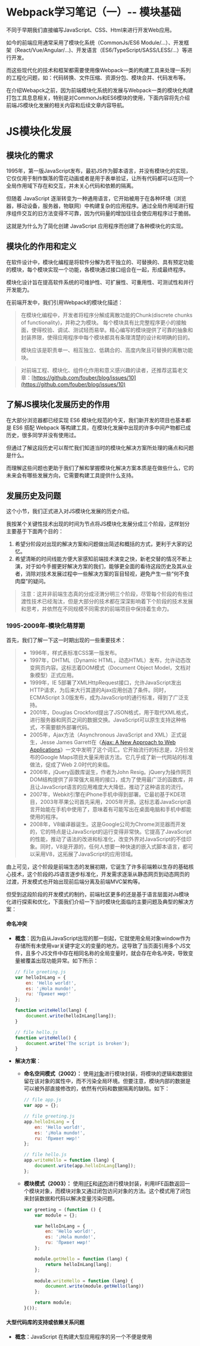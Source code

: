 # Webpack学习笔记（一）-- 模块基础

不同于早期我们直接编写JavaScript、CSS、Html来进行开发Web应用。

如今的前端应用通常采用了模块化系统（CommonJs/ES6 Module/...）、开发框架（React/Vue/Angular/...)、开发语言（ES6/TypeScript/SASS/LESS/...）等进行开发。

而这些现代化的技术和框架都需要使用像Webpack一类的构建工具来处理一系列的工程化问题，如：代码转换、文件压缩、资源分包、模块合并、代码发布等。

在介绍Webapck之前，因为前端模块化系统的发展与Webpack一类的模块化构建打包工具息息相关，特别是对CommonJs和ES6模块的使用，下面内容将先介绍前端JS模块化发展的相关内容和后续文章内容导航。

# JS模块化发展

## 模块化的需求

1995年，第一版JavaScript发布，最初JS作为脚本语言，并没有模块化的实现，它仅仅用于制作飘落的雪花动画或者是用于表单验证，让所有代码都可以在同一个全局作用域下存在和交互，并未关心代码和依赖的隔离。

但随着 JavaScript 逐渐转变为一种通用语言，它开始被用于在各种环境（浏览器，移动设备，服务器，物联网）中构建复杂的应用程序。通过全局作用域进行程序组件交互的旧方法变得不可靠，因为代码量的增加往往会使应用程序过于脆弱。

这就是为什么为了简化创建 JavaScript 应用程序而创建了各种模块化的实现。

## 模块化的作用和定义

在软件设计中，模块化编程是将软件分解为若干独立的、可替换的、具有预定功能的模块，每个模块实现一个功能，各模块通过接口组合在一起，形成最终程序。

模块化设计旨在提高软件系统的可维护性、可扩展性、可重用性、可测试性和并行开发能力。

在前端开发中，我们引用Webpack的模块化描述：

> 在模块化编程中，开发者将程序分解成离散功能的Chunk(discrete chunks of functionality)，并称之为模块。 每个模块具有比完整程序更小的接触面，使得校验、调试、测试轻而易举。精心编写的模块提供了可靠的抽象和封装界限，使得应用程序中每个模块都具有条理清楚的设计和明确的目的。
>
> 模块应该是职责单一、相互独立、低耦合的、高度内聚且可替换的离散功能块。

> 对前端工程、模块化、组件化作用和意义感兴趣的读者，还推荐这篇老文章：[https://github.com/fouber/blog/issues/10](https://github.com/fouber/blog/issues/10)

## 了解JS模块化发展历史的作用

在大部分浏览器都已经实现 ES6 模块化规范的今天，我们新开发的项目也基本都是 ES6 搭配 Webpack 等构建工具，在模块化发展中出现的许多中间产物都已成历史，很多同学并没有使用过。

但通过了解这段历史可以帮忙我们知道当时的模块化解决方案所处理的痛点和问题是什么。

而理解这些问题也更助于我们了解和掌握模块化解决方案本质是在做些什么，它的未来会有哪些发展方向，它需要构建工具提供什么支持。

## 发展历史及问题

这个小节，我们正式进入对JS模块化发展的历史介绍。

我按某个关键性技术出现的时间为节点将JS模块化发展分成三个阶段，这样划分主要基于下面两个目的：

1. 希望分阶段对出现的解决方案和问题做出简述和概括的方式，更利于大家的记忆。
2. 希望清晰的时间线能方便大家感知前端技术演变之快，新老交替的情况不断上演，对于如今手握更好解决方案的我们，能够更全面的看待这段历史及其从业者，消除对技术发展过程中一些解决方案的盲目轻视，避免产生一些“何不食肉糜”的疑问。

> 注意：这并非前端生态真的分成泾渭分明三个阶段，尽管每个阶段的有些过渡性技术已经淘汰，但是大部分的技术都在深深影响着下个阶段的技术发展和思考，并依然在不同规模不同需求的前端项目中保持着生命力。

### 1995-2009年-模块化萌芽期

首先，我们了解一下这一时期出现的一些重要技术：

> * 1996年，样式表标准CSS第一版发布。
> * 1997年，DHTML（Dynamic HTML，动态HTML）发布，允许动态改变网页内容。这标志着DOM模式（Document Object Model，文档对象模型）正式应用。
> * 1999年，IE 5部署了XMLHttpRequest接口，允许JavaScript发出HTTP请求，为后来大行其道的Ajax应用创造了条件。同时，ECMAScript 3.0版发布，成为JavaScript的通行标准，得到了广泛支持。
> * 2001年，Douglas Crockford提出了JSON格式，用于取代XML格式，进行服务器和网页之间的数据交换。JavaScript可以原生支持这种格式，不需要额外部署代码。
> * 2005年，Ajax方法（Asynchronous JavaScript and XML）正式诞生，Jesse James Garrett在《[Ajax: A New Approach to Web Applications](https://web.archive.org/web/20061107032631/http://www.adaptivepath.com/publications/essays/archives/000385.php)》一文中发明了这个词汇。它开始流行的标志是，2月份发布的Google Maps项目大量采用该方法。它几乎成了新一代网站的标准做法，促成了Web 2.0时代的来临。
> * 2006年，jQuery函数库诞生，作者为John Resig。jQuery为操作网页DOM结构提供了非常强大易用的接口，成为了使用最广泛的函数库，并且让JavaScript语言的应用难度大大降低，推动了这种语言的流行。
> * 2007年，Webkit引擎在iPhone手机中得到部署。它最初基于KDE项目，2003年苹果公司首先采用，2005年开源。这标志着JavaScript语言开始能在手机中使用了，意味着有可能写出在桌面电脑和手机中都能使用的程序。
> * 2008年，V8编译器诞生。这是Google公司为Chrome浏览器而开发的，它的特点是让JavaScript的运行变得非常快。它提高了JavaScript的性能，推动了语法的改进和标准化，改变外界对JavaScript的不佳印象。同时，V8是开源的，任何人想要一种快速的嵌入式脚本语言，都可以采用V8，这拓展了JavaScript的应用领域。

由上可见，这个阶段是前端生态的发展初期，它诞生了许多前端赖以生存的基础核心技术，这个阶段的JS语言逐步标准化，开发需求逐渐从静态网页到动态网页的过渡，开发模式也开始出现前后端分离及前端MVC架构等。

但受到这段阶段的开发模式的制约，前端社区更多的还是基于语言层面对Js模块化进行探索和优化，下面我们介绍一下当时模块化面临的主要问题及典型的解决方案：

#### **命名冲突**

* **概念**：因为自从JavaScript出现的那一刻起，它就使用全局对象window作为存储所有未使用var关键字定义的变量的地方。这导致了当页面引用多个JS文件，且多个JS文件中存在相同名称的全局变量时，就会存在命名冲突，导致变量被覆盖出现功能异常。如下所示：

  ```javascript
  // file greeting.js
  var helloInLang = {
      en: 'Hello world!',
      es: '¡Hola mundo!',
      ru: 'Привет мир!'
  };

  function writeHello(lang) {
      document.write(helloInLang[lang]);
  }

  // file hello.js
  function writeHello() {
      document.write('The script is broken');
  }
  ```
* **解决方案**：

  * **命名空间模式（2002）：** 使用[对象](https://developer.mozilla.org/zh-CN/docs/Web/JavaScript/Reference/Operators/Object_initializer)进行模块封装，将模块的逻辑和数据驻留在该对象的属性中，而不污染全局环境。但要注意，模块内部的数据是可以被外部直接修改的，依然有代码和数据隔离的缺陷。如下：

    ```javascript
    // file app.js
    var app = {};

    // file greeting.js
    app.helloInLang = {
        en: 'Hello world!',
        es: '¡Hola mundo!',
        ru: 'Привет мир!'
    };

    // file hello.js
    app.writeHello = function (lang) {
        document.write(app.helloInLang[lang]);
    };
    ```
  * **模块模式（2003）：** 使用[IIFE](https://developer.mozilla.org/zh-CN/docs/Glossary/IIFE)和[闭包](https://developer.mozilla.org/zh-CN/docs/Web/JavaScript/Closures)进行模块封装，利用IIFE函数返回一个模块对象，而模块对象又通过闭包访问对象的方法。这个模式用了闭包来封装数据和代码以解决变量污染问题。

    ```javascript
    var greeting = (function () {
        var module = {};

        var helloInLang = {
            en: 'Hello world!',
            es: '¡Hola mundo!',
            ru: 'Привет мир!'
        };

        module.getHello = function (lang) {
            return helloInLang[lang];
        };

        module.writeHello = function (lang) {
            document.write(module.getHello(lang))
        };

        return module;
    }());
    ```

#### **大型代码库的支持或依赖关系问题**

* **概念**：JavaScript 在构建大型应用程序的另一个不便是使用<script>标签在最常见的 ES5 浏览器环境中显式指定插件脚本。但为了应用程序的源代码的可维护性，我们往往会把它拆分成独立的部分，因此，文件的数量可能非常大。对于大量文件，手动控制脚本（即通过脚本标签在页面上放置脚本）变得非常繁琐，因为首先您必须记住在页面中放置必要的脚本，其次要保留标签的正确顺序，以便解决文件之间的所有依赖关系。这就造成了JS文件请求过多，依赖模糊，难以维护的问题。
* **解决方案：**

  * **直接定义依赖关系（1999）：** 这个方案是通过显式调用函数（也用于初始化加载的模块）来获取模块的代码。也就是说，在这种方法中依赖项是直接在代码中定义的。以[Dojo](https://dojotoolkit.org/) 1.6版本为例，参考代码如下：

    ```javascript
    // file greeting.js
    dojo.provide("app.greeting");

    app.greeting.helloInLang = {
        en: 'Hello world!',
        es: '¡Hola mundo!',
        ru: 'Привет мир!'
    };

    app.greeting.sayHello = function (lang) {
        return app.greeting.helloInLang[lang];
    };

    // file hello.js
    dojo.provide("app.hello");

    dojo.require('app.greeting');

    app.hello = function(x) {
        document.write(app.greeting.sayHello('es'));
    };
    ```

    由于当时 JS文件非常简单，模块化方式非常简单粗暴 —— 通过全局方法定义、引用模块。这种定义方式与Commonjs 非常神似，区别是 Commonjs 以文件作为模块，而这种方法可以在任何文件中定义模块，模块不与文件关联。
  * **模板定义依赖关系（2006）：** 这种模式主要是通过将特殊标签包含在目标文件中来定义依赖关系。可以通过模板化（[erb](https://github.com/ruby/erb)、[jinja](https://github.com/pallets/jinja)、[smarty](https://github.com/smarty-php/smarty)）和特殊的构建工具（例如 [borshik](https://github.com/borschik/borschik)）将此标签解析为实际代码。下面以 [borshik](https://github.com/borschik/borschik)为例：

    ```
    // file app.tmp.js

    /*borschik:include:../lib/main.js*/

    /*borschik:include:../lib/helloInLang.js*/

    /*borschik:include:../lib/writeHello.js*/

    // file main.js
    var app = {};

    // file helloInLang.js
    app.helloInLang = {
        en: 'Hello world!',
        es: '¡Hola mundo!',
        ru: 'Привет мир!'
    };

    // file writeHello.js
    app.writeHello = function (lang) {
        document.write(app.helloInLang[lang]);
    };
    ```

    这个方案仅适用于预生成步骤，从上面的例子可以看出，其实这个方案并没有从根本上改变依赖关系的处理模式，尽管我们无需再Html上管理<script>标签了，但我们仍要处理在app.tmp.js文件上使用其他的标签定义插件脚本及顺序的管理问题。这个方案更大的作用是在于聚合了多个脚本文件，减少了JS文件请求。
  * **外部定义依赖关系（2007）：** 这个模式主要是通过在外部文件中定义依赖关系图，比如：我们创建一个Package文件，在Package文件中定义了所有JS文件的引用以及它们之间的关系，然后在运行应用程序时，通过自定义脚本加载程序接收Package文件，读取所有的依赖项列表，加载它们并按正确的顺序放入页面中。  
    这个方案可以追溯到 2007 年的 [MooTools 1.1](https://github.com/mootools/mootools-core/blob/d4b15bdd4061d7012748bc2c9da7e70864e12bbb/scripts.json#L14)。在简单情况下，可以参考这个[示例](https://github.com/myshov/eddloader)。

    ```javascript
    // file deps.json
    {
        "files": {
            "main.js": ["sayHello.js"],
            "sayHello.js": ["helloInLang.js"],
            "helloInLang.js": []
        }
    }

    // file helloInLang.js
    var helloInLang = {
        en: 'Hello world!',
        es: '¡Hola mundo!',
        ru: 'Привет мир!'
    };

    // file sayHello.js
    function sayHello(lang) {
        return helloInLang[lang];
    }

    // file main.js
    console.log(sayHello('en'));
    ```

    这个模式虽然解决了脚本的顺序加载问题，但在可维护性上依然存在缺陷，毕竟你的项目中将存在一个单独的文件，当依赖项发生变化时就需要去维护该文件。
  * **注释定义依赖关系（2006）：** 它与**直接定义依赖关系**非常相似，但这个模式中我们不使用某种函数，而是使用注释，其中包含有关特定模块的所有依赖项的信息。  
    跟**模板定义依赖关系**一样，使用此模式的应用程序必须是预先构建的（这种方法在 2006 年用于 [Valerio Proietti](https://github.com/kamicane) 创建的 [MooTools](https://github.com/mootools/mootools-core/blob/41b0bdedce3adeb921c181145d7c79a8ecbf4763/Plugins/Fxpack.js#L12)），或者动态解析下载的代码并在运行时解析依赖项（这种方法用于 [LazyJS](https://github.com/bevacqua/lazyjs)，由 [Nicolás Bevacqua](https://github.com/bevacqua) 创建）。  
    以LayzJs为例，如下所示：

    ```javascript
    // file helloInLang.js
    var helloInLang = {
        en: 'Hello world!',
        es: '¡Hola mundo!',
        ru: 'Привет мир!'
    };

    // file sayHello.js

    /*! lazy require scripts/app/helloInLang.js */

    function sayHello(lang) {
        return helloInLang[lang];
    }

    // file hello.js

    /*! lazy require scripts/app/sayHello.js */

    document.write(sayHello('en'));
    ```

    这个方式是在源文件的注释中直接定义依赖项，之后借助脚本加载器分析文件的注释以查看它具有哪些依赖项，然后脚本加载器使用 XHR 来加载这些脚本文件。以这种方式加载依赖关系图后，可以使用 <script> 标记按顺序执行它们。

### 2009-2015年-模块系统爆发期

首先，我们了解一下这一时期出现的一些重要技术：

> * 2009年，Node.js项目诞生，创始人为Ryan Dahl，它标志着JavaScript可以用于服务器端编程，从此网站的前端和后端可以使用同一种语言开发。并且，Node.js可以承受很大的并发流量，使得开发某些互联网大规模的实时应用变得容易。
> * 2010年，三个重要的项目诞生，分别是NPM、BackboneJS和RequireJS，标志着JavaScript进入模块化开发的时代。
> * 2012年，微软发布TypeScript语言。该语言被设计成JavaScript的超集，这意味着所有JavaScipt程序，都可以不经修改地在TypeScript中运行。同时，TypeScript添加了很多新的语法特性，主要目的是为了开发大型程序，然后还可以被编译成JavaScript运行。
> * 2012年，单页面应用程序框架（single-page app framework）开始崛起，AngularJS项目和Ember项目都发布了1.0版本。
> * 2013年，Facebook发布UI框架库React，引入了新的JSX语法，使得UI层可以用组件开发。

在Node.JS之前，就已经有了[以JavaScript为主要语言的服务器端开发平台](https://en.wikipedia.org/wiki/Comparison_of_server-side_JavaScript_solutions)。由于缺乏适当的规范，服务器解决方案没有提供统一的 API 来与操作系统及其环境（文件系统、网络、环境变量等）进行通信，从而在代码分发方面产生问题。

2009年，NodeJS项目诞生，它是服务器上的 JavaScript 运行环境，提供了操作系统API，以此为转折点，JavaScript 成为与 Python 和 Ruby 一样的服务器脚本语言，也成为唯一的浏览器和服务器都支持的语言，前端Web应用的开发模式迎来了巨大变化，同时Node使用[CommonJS](https://wiki.mozilla.org/ServerJS)规范实现[NodeJS的模块体系](https://nodejs.org/docs/latest/api/modules.html#modules-commonjs-modules)也让模块化探索开始进入新的阶段。

#### 新的开发模式

* Node 环境下开发
* 大量使用服务器端工具
* 引入持续集成等软件工程的标准流程
* 开发完成后，编译成浏览器可以运行的脚本，放上 CDN

基于Node环境进行的开发，前端工程化开始初具规模，一套标准化的模块机制、版本管理、对外发布、持续集成的标准开发流程逐渐被推广流行。

#### Node模块系统

CommonJs作为一个在Node.js项目使用并长期作为服务端JS标准规范，深深影响了许许多多项目与第三方库的开发和发布，尽管如今它正在缓慢的被ESM取代，但我们依然有必要深入了解一下它带来了哪些变化和实现：

> 此节内容全部选自《[CommonJS规范](https://javascript.ruanyifeng.com/nodejs/module.html)》部分章节的内容整理，熟悉CommonJs或看过原文的可直接跳过这一部分。

1. **命名冲突和依赖关系的处理：**

    1. 所有代码都运行在模块作用域，不会污染全局作用域。
    2. 模块可以多次加载，但是只会在第一次加载时运行一次，然后运行结果就被缓存了，以后再加载，就直接读取缓存结果。要想让模块再次运行，必须清除缓存。
    3. 模块加载的顺序，按照其在代码中出现的顺序。
2. **模块、导入、导出的实现：**

    1. **模块对象：** Node内部提供一个`Module`​构建函数。所有模块都是`Module`​的实例。

        ```javascript
        function Module(id, parent) {
          this.id = id;
          this.exports = {};
          this.parent = parent;
          // ...
        ```

        每个模块内部，都有一个`module`​对象，代表当前模块。它有以下属性。

        * ​`module.id`​ 模块的识别符，通常是带有绝对路径的模块文件名。
        * ​`module.filename`​ 模块的文件名，带有绝对路径。
        * ​`module.loaded`​ 返回一个布尔值，表示模块是否已经完成加载。
        * ​`module.parent`​ 返回一个对象，表示调用该模块的模块。
        * ​`module.children`​ 返回一个数组，表示该模块要用到的其他模块。
        * ​`module.exports`​ 表示模块对外输出的值。
    2. **模块导出：** Node提供`exports`​与`module.exports`​两种方式，详情如下（如果你觉得它们很难区分，可以放弃使用`exports`​，只使用`module.exports`​）：

        1. **module.exports：** 表示当前模块对外输出的接口，其他文件加载该模块，实际上就是读取`module.exports`​变量。

            ```
            var EventEmitter = require('events').EventEmitter;
            module.exports = new EventEmitter();

            setTimeout(function() {
              module.exports.emit('ready');
            }, 1000);
            ```

            上面模块会在加载后1秒后，发出ready事件。其他文件监听该事件，可以写成下面这样。

            ```
            var a = require('./a');
            a.on('ready', function() {
              console.log('module a is ready');
            });
            ```
        2. **exports：** 指向module.exports，这是Node为了方便，每个模块提供的，但这等同在每个模块头部，有一行这样的命令。

            ```
            var exports = module.exports;
            ```

            造成的结果是，在对外输出模块接口时，可以向exports对象添加方法。

            ```
            exports.area = function (r) {
              return Math.PI * r * r;
            };

            exports.circumference = function (r) {
              return 2 * Math.PI * r;
            };
            ```

            > 注意，使用exports变量时，要防止切断`exports`​与`module.exports`​的联系。
            >
            > 例如：
            >
            > 1. 如果一个模块的对外接口，就是一个单一的值，不能使用`exports`​输出，否则`exports`​不再指向`module.exports`​，如下
            >
            >     ```javascript
            >     exports = function(x) {console.log(x)};
            >     ```
            > 2. ​`hello`​函数是无法对外输出的，因为`module.exports`​被重新赋值
            >
            >     ```javascript
            >     exports.hello = function() {
            >       return 'hello';
            >     };
            >
            >     module.exports = 'Hello world';
            >     ```
            >
    3. **模块导入：** Node提供一个`require`​命令，接受一个参数字符串，并加载文件或目录，如果没有发现指定目录和文件，则会报错。

        1. **文件加载规则：**

            1. **文件执行：** 加载文件返回该模块的exports对象。当模块输出是对象时，require命令获得一个对象。当模块输出是一个函数时，require命令可以调用自身立即执行，如下：

                ```javascript
                // example1.js
                var invisible = function () {
                  console.log("invisible");
                }

                exports.message = "hi";

                exports.say = function () {
                  console.log(message);
                }
                // example2.js
                module.exports = function () {
                  console.log("hello world")
                }

                //require.js
                var example = require('./example.js');
                example
                // {
                //   message: "hi",
                //   say: [Function]
                // }

                require('./example2.js')()
                ```
            2. **文件名后缀：** 如果指定的模块文件没有发现，Node会尝试为文件名添加`.js`​、`.json`​、`.node`​后缀，再去搜索。`.js`​件会以文本格式的JavaScript脚本文件解析，`.json`​文件会以JSON格式的文本文件解析，`.node`​文件会以编译后的二进制文件解析

                ```
                var foo = require('foo');
                //  等同于
                var foo = require('foo.js');
                ```
            3. **路径寻址：**   
                （1）以“/”开头，则表示加载的是一个位于绝对路径的模块文件。  
                （2）以“./”开头，则表示加载的是一个位于相对路径（跟当前执行脚本的位置相比）的模块文件。  
                （3）不以“./“或”/“开头，则表示加载的是一个默认提供的核心模块（位于Node的系统安装目录中），或者一个位于各级node_modules目录的已安装模块（全局安装或局部安装）。

                > 举例来说，脚本`/home/user/projects/foo.js`​执行了`require('bar.js')`​命令，Node会依次搜索以下文件。
                >
                > * /usr/local/lib/node/bar.js
                > * /home/user/projects/node_modules/bar.js
                > * /home/user/node_modules/bar.js
                > * /home/node_modules/bar.js
                > * /node_modules/bar.js
                >
                > 这样设计的目的是，使得不同的模块可以将所依赖的模块本地化。
                >
        2. **目录加载规则：**

            `require`​发现参数字符串指向一个目录，便会查找该目录下的入口文件以加载整个目录。

            1. 查看该目录下的`package.json`​文件，然后加载`main`​字段指定的入口文件，如下：

                ```
                // package.json
                { "name" : "some-library",
                  "main" : "./lib/some-library.js" }
                ```
            2. 如果`package.json`​文件没有`main`​字段，或者没有`package.json`​文件，则会加载该目录下的`index.js`​文件或`index.node`​文件。
        3. **模块的缓存：**

            > 注意，缓存是根据绝对路径识别模块的，如果同样的模块名，但是保存在不同的路径，`require`​命令还是会重新加载该模块。
            >
            > 同时，因为缓存的key是基于模块的绝对路径，所以在读取缓存前它需要根据id解析出路径(Module._resolveFilename)，这个操作并不是特别消耗性能，但在一些业务频繁需要动态调用模块场景下，在性能压测等高并发压力时，可考虑优化掉这个解析操作，提升缓存性能。
            >

            1. **加载：** 第一次加载某个模块时，Node会缓存该模块。以后再加载该模块，就直接从缓存取出该模块的`module.exports`​属性。

                ```
                require('./example.js');
                require('./example.js').message = "hello";
                require('./example.js').message
                // "hello"
                ```

                上面代码中，连续三次使用`require`​命令，加载同一个模块。第二次加载的时候，为输出的对象添加了一个`message`​属性。但是第三次加载的时候，这个message属性依然存在，这就证明`require`​命令并没有重新加载模块文件，而是输出了缓存。
            2. **删除：** 所有缓存的模块保存在`require.cache`​之中，删除模块缓存的操作如下：

                ```
                // 删除指定模块的缓存
                delete require.cache[moduleName];

                // 删除所有模块的缓存
                Object.keys(require.cache).forEach(function(key) {
                  delete require.cache[key];
                })
                ```
        4. **加载机制：** CommonJS模块的加载机制是，输入的是被输出的值的拷贝。也就是说，一旦输出一个值，模块内部的变化就影响不到这个值。  
            下面是一个模块文件`lib.js`​。

            ```javascript
            // lib.js
            var counter = 3;
            function incCounter() {
              counter++;
            }
            module.exports = {
              counter: counter,
              incCounter: incCounter,
            };
            ```

            上面代码输出内部变量`counter`​和改写这个变量的内部方法`incCounter`​。

            然后，加载上面的模块。

            ```javascript
            // main.js
            var counter = require('./lib').counter;
            var incCounter = require('./lib').incCounter;

            console.log(counter);  // 3
            incCounter();
            console.log(counter); // 3
            ```

            上面代码说明，`counter`​输出以后，`lib.js`​模块内部的变化就影响不到`counter`​了。
        5. **内部处理流程：**

            ​`require`​命令是CommonJS规范之中，用来加载其他模块的命令。它其实不是一个全局命令，而是指向当前模块的`module.require`​命令，而后者又调用Node的内部命令`Module._load`​。

            ```
            Module._load = function(request, parent, isMain) {
              // 1. 检查 Module._cache，是否缓存之中有指定模块
              // 2. 如果缓存之中没有，就创建一个新的Module实例
              // 3. 将它保存到缓存
              // 4. 使用 module.load() 加载指定的模块文件，
              //    读取文件内容之后，使用 module.compile() 执行文件代码
              // 5. 如果加载/解析过程报错，就从缓存删除该模块
              // 6. 返回该模块的 module.exports
            };
            ```

            上面的第4步，采用`module.compile()`​执行指定模块的脚本，逻辑如下。

            ```
            Module.prototype._compile = function(content, filename) {
              // 1. 生成一个require函数，指向module.require
              // 2. 加载其他辅助方法到require
              // 3. 将文件内容放到一个函数之中，该函数可调用 require
              // 4. 执行该函数
            };
            ```

            上面的第1步和第2步，`require`​函数及其辅助方法主要如下。

            * ​`require()`​: 加载外部模块
            * ​`require.resolve()`​：将模块名解析到一个绝对路径
            * ​`require.main`​：指向主模块
            * ​`require.cache`​：指向所有缓存的模块
            * ​`require.extensions`​：根据文件的后缀名，调用不同的执行函数

            一旦`require`​函数准备完毕，整个所要加载的脚本内容，就被放到一个新的函数之中，这样可以避免污染全局环境。该函数的参数包括`require`​、`module`​、`exports`​，以及其他一些参数。

            ```
            (function (exports, require, module, __filename, __dirname) {
              // YOUR CODE INJECTED HERE!
            });
            ```

            ​`Module._compile`​方法是同步执行的，所以`Module._load`​要等它执行完成，才会向用户返回`module.exports`​的值。

#### 第三方模块系统

Node生态的繁荣发展诞生了大量的JS项目，这些项目都在Node环境中参照CommonJs规范实现的模块系统下开发，这也标志"Javascript模块化编程"正式诞生。

但参照[CommonJS](https://wiki.mozilla.org/ServerJS)规范实现的[模块体系](https://nodejs.org/docs/latest/api/modules.html#modules-commonjs-modules)依托于Node平台，而在这一时期的浏览器原生并不支持任何模块化系统。同时，因为Node的模块系统是服务端模块系统，可以直接使用require命令同步加载读取本机模块文件，而浏览器的模块文件需要依赖网络进行异步读取，当前的CommonJs规范并不适用于浏览器端的模块系统。

为了拥有客户端的模块系统，前端社区诞生了以AMD，CMD规范为基准的模块加载器（[RequireJS](https://github.com/requirejs/requirejs)、[SeaJs](https://github.com/seajs/seajs)）来辅助浏览器的模块系统实现。

为了使用一套模块规范就能兼容服务端和客户端的模块化开发，前端社区在后来还推出了融合CommonJs和AMD的跨平台方案UMD规范。

> 这段历史中出现的相关技术和规范在此处不详细展开了，感兴趣的同学自行查阅。

### 2015-至今，ES6 模块标准普及期

在上个时期，模块化编程已经开始在前端社区普及，但是多种多样的第三方模块化规范及其不同实现和应用，也造成了前端生态开始逐渐混乱的模块化开发模式，前端社区急需一个官方统一的模块化标准出现，下面我们看下这一时期的技术有了哪些变化：

> * 2015年3月，Facebook公司发布了React Native项目，将React框架移植到了手机端，可以用来开发手机App。它会将JavaScript代码转为iOS平台的Objective-C代码，或者Android平台的Java代码，从而为JavaScript语言开发高性能的原生App打开了一条道路。
> * 2015年6月，ECMA标准化组织正式批准了ECMAScript 6语言标准，定名为《ECMAScript 2015 标准》。JavaScript语言正式进入了下一个阶段，成为一种企业级的、开发大规模应用的语言。这个标准从提出到批准，历时10年，而JavaScript语言从诞生至今也已经20年了。
> * 2015年6月，Mozilla 在 asm.js 的基础上发布 WebAssembly 项目。这是一种JavaScript语言编译后的二进制格式，类似于Java的字节码，有利于移动设备加载JavaScript脚本，解析速度提高了20+倍。这意味着将来的软件，会发布JavaScript二进制包。
> * 2017年11月，所有主流浏览器全部支持 ES6。（参考：[ES6](https://caniuse.com/?search=es6)）
> * 2017年6月，《ECMAScript 2017 标准》发布，正式引入了 async 函数，使得异步操作的写法出现了根本的变化。
> * 2017年9月，Node.js 发布的 8.5.0 版本开始支持 ES6 Module。只不过是处于实验阶段。需要添加 `--experimental-modules`​ 参数。
> * 2017年11月，所有主流浏览器全部支持 WebAssembly，这意味着任何语言都可以编译成 JavaScript，在浏览器运行。
> * 2018年5月，所有主流浏览器全部支持以` <script type="module">`​方式引用 ES6 Module的代码，意味着浏览器开始原生支持模块系统。（参考：[ESM](https://caniuse.com/?search=esm)）
> * 2019年11月，Node.js 发布的 13.2.0 版本中取消了 `--experimental-modules`​ 参数 ，也就是说从 v13.2 版本开始，Node.js 已经默认打开了 ES6 Module 的支持。
> * 2020年6月，《ECMAScript 2020 标准》发布，正式发布将2016年TC39开始起草[Import()函数提案](https://github.com/tc39/proposal-dynamic-import)，为ES6 Module新增动态导入支持。同时，在2020年1月，所有主流浏览器已全部支持该特性。（参考：[Dynamic Import](https://caniuse.com/?search=dynamic%20import)）
> * 2023年5月，所有主流浏览器全部支持 2018年WICG开始起草的[模块标识符映射提案](https://github.com/WICG/import-maps)，进一步增加浏览器对ES6 Module 开发的支持。（参考：[Import-Maps](https://caniuse.com/?search=import-map)）

2015年TC39委员会随规范ES2015首次发布官方模块系统ES6 Module，简称ESM。这是ES6 在语言标准的层面上实现的模块功能，完全可以取代 CommonJS 和 AMD 规范，成为浏览器和服务器通用的模块解决方案。

下面让我们来深入了解一下ES6模块的设计和应用。

> 下面ESM的相关内容全部选自下面两篇文章中部分章节的内容整理，熟悉ESM或看过原文的可直接跳过这一部分。
>
> * [Module 的语法](https://es6.ruanyifeng.com/#docs/module)
> * [Module 的加载实现](https://es6.ruanyifeng.com/#docs/module-loader)

#### ESM设计思想

ES6 模块的设计思想是尽量的静态化，使得编译时就能确定模块的依赖关系，以及输入和输出的变量。

> CommonJS 和 AMD 模块，都只能在运行时确定这些东西。比如，CommonJS 模块就是对象，输入时必须查找对象属性。
>
> ```javascript
> // CommonJS模块
> let { stat, exists, readfile } = require('fs');
>
> // 等同于
> let _fs = require('fs');
> let stat = _fs.stat;
> let exists = _fs.exists;
> let readfile = _fs.readfile;
> ```
>
> 上面代码的实质是整体加载`fs`​模块（即加载`fs`​的所有方法），生成一个对象（`_fs`​），然后再从这个对象上面读取 3 个方法。这种加载称为“运行时加载”，因为只有运行时才能得到这个对象，导致完全没办法在编译时做“静态优化”。
>
> ES6 模块不是对象，而是通过`export`​命令显式指定输出的代码，再通过`import`​命令输入。
>
> ```javascript
> // ES6模块
> import { stat, exists, readFile } from 'fs';
> ```
>
> 上面代码的实质是从`fs`​模块加载 3 个方法，其他方法不加载。这种加载称为“编译时加载”或者静态加载，即 ES6 可以在编译时就完成模块加载，效率要比 CommonJS 模块的加载方式高。当然，这也导致了没法引用 ES6 模块本身，因为它不是对象。

由于 ES6 模块是编译时加载，使得静态分析成为可能。有了它，就能进一步拓宽 JavaScript 的语法，比如引入宏（macro）和类型检验（type system）这些只能靠静态分析实现的功能。

除了静态加载带来的各种好处，ES6 模块还有以下好处。

* 不再需要`UMD`​模块格式了，将来服务器和浏览器都会支持 ES6 模块格式。目前，通过各种工具库，其实已经做到了这一点。
* 将来浏览器的新 API 就能用模块格式提供，不再必须做成全局变量或者`navigator`​对象的属性。
* 不再需要对象作为命名空间（比如`Math`​对象），未来这些功能可以通过模块提供。

#### ESM的导出

在ESM中使用`export`​命令规定模块的对外接口。

一个模块就是一个独立的文件，该文件内部的所有变量，外部无法获取。如果你希望外部能够读取模块内部的某个变量，就必须使用`export`​关键字输出该变量。

* **导出方法：**

  1. ​`export`​命令直接输出变量定义表达式：

      ```javascript
      // profile.js
      export var firstName = 'Michael';
      export var lastName = 'Jackson';
      export var year = 1958;
      ```
  2. ​`export`​命令后面，使用大括号指定所要输出的一组变量：

      ```javascript
      // profile.js
      var firstName = 'Michael';
      var lastName = 'Jackson';
      var year = 1958;

      export { firstName, lastName, year };
      ```

      > 优先考虑使用这种写法。因为这样就可以在脚本尾部，一眼看清楚输出了哪些变量
      >
  3. 使用`export default`​命令，为模块指定默认输出。因为一个模块只能有一个默认输出，所以`export default`​命令只能使用一次。

      ```javascript
      // export-default.js
      export default function () {
        console.log('foo');
      }
      ```

      上面代码是一个模块文件`export-default.js`​，它的默认输出是一个函数。

      ​`export default`​命令用在非匿名函数前，也是可以的。

      ```javascript
      // export-default.js
      export default function foo() {
        console.log('foo');
      }

      // 或者写成

      function foo() {
        console.log('foo');
      }

      export default foo;
      ```

      上面代码中，`foo`​函数的函数名`foo`​，在模块外部是无效的。加载的时候，视同匿名函数加载。

      > 本质上，`export default`​就是输出一个叫做`default`​的变量或方法，然后系统允许你为它取任意名字。所以，下面的写法是有效的。
      >
      > ```javascript
      > // modules.js
      > function add(x, y) {
      >   return x * y;
      > }
      > export {add as default};
      > // 等同于
      > // export default add;
      >
      > // app.js
      > import { default as foo } from 'modules';
      > // 等同于
      > // import foo from 'modules';
      > ```
      >
      > 正是因为`export default`​命令其实只是输出一个叫做`default`​的变量，所以它后面不能跟变量声明语句。
      >
      > ```javascript
      > // 正确
      > export var a = 1;
      >
      > // 正确
      > var a = 1;
      > export default a;
      >
      > // 错误
      > export default var a = 1;
      > ```
      >
      > 上面代码中，`export default a`​的含义是将变量`a`​的值赋给变量`default`​。所以，最后一种写法会报错。
      >
      > 同样地，因为`export default`​命令的本质是将后面的值，赋给`default`​变量，所以可以直接将一个值写在`export default`​之后。
      >
      > ```javascript
      > // 正确
      > export default 42;
      >
      > // 报错
      > export 42;
      > ```
      >
      > 上面代码中，后一句报错是因为没有指定对外的接口，而前一句指定对外接口为`default`​。
      >
* **导出类型：** 目前，export 命令能够对外输出的就是三种接口：函数（Functions）， 类（Classes），var、let、const 声明的变量（Variables）。
* **导出重命名：**

  ​`export`​输出的变量就是本来的名字，但是可以使用`as`​关键字重命名。

  ```javascript
  function v1() { ... }
  function v2() { ... }

  export {
    v1 as streamV1,
    v2 as streamV2,
    v2 as streamLatestVersion
  };
  ```
* **导出特性：**

  1. 与CommonJs不同，ESM导出的是值的动态引用，而非值的拷贝，并且不会缓存值，模块里面的变量绑定其所在的模块。因此，我们是可以获取到ESM模块内部实时的变化。

      ```javascript
      //test.mjs
      export var foo = 'bar';
      setTimeout(() => foo = 'baz', 500);
      ```

      ```javascript
      import { foo } from './test.mjs'
      console.log(foo)
      setTimeout(() => console.log(foo) , 1000);
      ```
  2. ​`export`​通过接口，输出的是同一个值。不同的脚本加载这个接口，得到的都是同样的实例。

      ```javascript
      // mod.js
      function C() {
        this.sum = 0;
        this.add = function () {
          this.sum += 1;
        };
        this.show = function () {
          console.log(this.sum);
        };
      }

      export let c = new C();
      ```

      上面的脚本`mod.js`​，输出的是一个`C`​的实例。不同的脚本加载这个模块，得到的都是同一个实例。

      ```javascript
      // x.js
      import {c} from './mod';
      c.add();

      // y.js
      import {c} from './mod';
      c.show();

      // main.js
      import './x';
      import './y';
      ```

      现在执行`main.js`​，输出的是`1`​。

      ```bash
      $ babel-node main.js
      1
      ```

      这就证明了`x.js`​和`y.js`​加载的都是`C`​的同一个实例。
* **导出命令使用位置：**

  ​`export`​命令可以出现在模块的任何位置，只要处于模块顶层就可以。如果处于块级作用域内，就会报错。这是因为处于条件代码块之中，就没法做静态优化了，违背了 ES6 模块的设计初衷。

  ```javascript
  function foo() {
    export default 'bar' // SyntaxError
  }
  foo()
  ```

#### ESM的导入

1. **使用**​`import`​**命令静态导入其他模块提供的功能。（编译时加载）**

    * **导入方法：**

      1. ​`import`​命令接受一对大括号，里面指定要从其他模块导入的变量名。

          ```javascript
          // main.js
          import { firstName, lastName, year } from './profile.js';

          function setName(element) {
            element.textContent = firstName + ' ' + lastName;
          }
          ```

          > 大括号里面的变量名，必须与被导入模块（`profile.js`​）对外接口的名称相同。
          >
      2. 使用`import`​命令加载模块默认输出，并为模块的默认输出指定任意名字。此时，`import`​命令后面才不用加大括号，因为只可能唯一对应`export default`​命令。

          ```javascript
          // import-default.js
          import customName from './export-default';
          customName(); // 'foo'
          ```
      3. ​`import`​后面的`from`​指定模块文件的位置，可以是相对路径，也可以是绝对路径。如果不带有路径，只是一个模块名，那么必须有配置文件，告诉 JavaScript 引擎该模块的位置。

          ```javascript
          import { myMethod } from 'util';
          ```

          上面代码中，`util`​是模块文件名，由于不带有路径，必须通过配置，告诉引擎怎么取到这个模块。

          > 由于`import`​是静态执行，所以不能使用表达式和变量，这些只有在运行时才能得到结果的语法结构。
          >
          > ```javascript
          > // 报错
          > import { 'f' + 'oo' } from 'my_module';
          >
          > // 报错
          > let module = 'my_module';
          > import { foo } from module;
          > ```
          >
      4. ​`import`​语句执行所加载的模块：

          ```javascript
          import 'lodash';
          ```

          上面代码仅仅执行`lodash`​模块，但是不输入任何值。

          > 如果多次重复执行同一句`import`​语句，那么只会执行一次，而不会执行多次。
          >
          > ```javascript
          > import 'lodash';
          > import 'lodash';
          > ```
          >
          > 上面代码加载了两次`lodash`​，但是只会执行一次。
          >
          > ```javascript
          > import { foo } from 'my_module';
          > import { bar } from 'my_module';
          >
          > // 等同于
          > import { foo, bar } from 'my_module';
          > ```
          >
          > 上面代码中，虽然`foo`​和`bar`​在两个语句中加载，但是它们对应的是同一个`my_module`​模块。也就是说，`import`​语句是 Singleton 模式。
          >
          > 目前阶段，通过 Babel 转码，CommonJS 模块的`require`​命令和 ES6 模块的`import`​命令，可以写在同一个模块里面，但是最好不要这样做。因为`import`​在静态解析阶段执行，所以它是一个模块之中最早执行的。下面的代码可能不会得到预期结果。
          >
          > ```javascript
          > require('core-js/modules/es6.symbol');
          > require('core-js/modules/es6.promise');
          > import React from 'React';
          > ```
          >
    * **导入重命名：**

      1. 如果想为输入的变量重新取一个名字，`import`​命令要使用`as`​关键字，将输入的变量重命名。

          ```javascript
          import { lastName as surname } from './profile.js';
          ```
      2. 除了指定加载某个输出值，还可以使用整体加载，即用星号（`*`​）指定一个对象，所有输出值都加载在这个对象上面。

          ```javascript
          import * as circle from './circle';

          console.log('圆面积：' + circle.area(4));
          console.log('圆周长：' + circle.circumference(14));
          ```
    * **导入特性：**

      ​`import`​命令输入的变量都是只读的，因为它的本质是导入变量的引用，所以不允许在加载模块的脚本里面，更改变量的引用的。

      ```javascript
      import {a} from './xxx.js'

      a = {}; // Syntax Error : 'a' is read-only;
      ```

      但是，因为导入的是变量的引用，当变量是一个对象时，在加载模块中编辑对象的属性是允许的。

      ```javascript
      import {a} from './xxx.js'

      a.foo = 'hello'; // 合法操作
      ```

      上面代码中，`a`​的属性可以成功改写，并且其他模块也可以读到改写后的值。不过，这种写法很难查错，建议凡是输入的变量，都当作完全只读，不要轻易改变它的属性。

      > 特别注意，模块整体加载所在的那个对象，应该是可以静态分析的，所以不允许运行时改变。
      >
      > 下面的写法都是不允许的。
      >
      > ```javascript
      > import * as circle from './circle';
      >
      > // 下面两行都是不允许的
      > circle.foo = 'hello';
      > circle.area = function () {};
      > ```
      >
    * **导入命令使用位置：**

      与`export`​相同，`import`​命令可以出现在模块的任何位置，只要处于模块顶层就可以。如果处于块级作用域内，就会报错。  
      但要注意，`import`​命令具有提升效果，会提升到整个模块的头部，首先执行。

      ```javascript
      foo();

      import { foo } from 'my_module';
      ```

      上面的代码不会报错，因为`import`​的执行早于`foo`​的调用。这种行为的本质是，`import`​命令是编译阶段执行的，在代码运行之前。
2. **使用**​`import()`​**命令动态导入其他模块提供的功能。（运行时加载+异步加载）**   
    [ES2020提案](https://github.com/tc39/proposal-dynamic-import) 引入`import()`​函数，支持动态加载模块。

    * **导入方法：**

      ​`import`​​函数的参数`specifier`​​，指定所要加载的模块的位置。`import`​​命令能够接受什么参数，`import()`​​函数就能接受什么参数，两者区别主要是后者为动态加载。

      ```javascript
      import(specifier)
      ```

      1. **解构：**   
          ​`import()`​​加载模块成功以后，这个模块会作为一个对象，当作`then`​​方法的参数。因此，可以使用对象解构赋值的语法，获取输出接口。

          ```javascript
          import('./myModule.js')
          .then(({export1, export2}) => {
            // ...·
          });

          async function main() {
             const {export1, export2} = await import('./myModule.js');
            //...
          }
          main();
          ```

          上面代码中，`export1`​​和`export2`​​都是`myModule.js`​​的输出接口，可以解构获得。
      2. **参数直接获得：**   
          如模块有`default`​​输出接口

          ```javascript
          import('./myModule.js')
          .then(myModule => {
            console.log(myModule.default);
          });

          async function main() {
            const myModule = await import('./myModule.js');
            console.log(myModule.default);
          }
          main();
          ```
      3. **具名输入：**   
          如模块有`default`​​输出接口

          ```javascript
          import('./myModule.js')
          .then(({default: theDefault}) => {
            console.log(theDefault);
          });


          async function main() {
            const {default: theDefault} = await import('./myModule.js');
            console.log(theDefault);
          }
          main();
          ```
      4. **同时加载多个模块：**

          ```javascript
          Promise.all([
            import('./module1.js'),
            import('./module2.js'),
            import('./module3.js'),
          ])
          .then(([module1, module2, module3]) => {
             ···
          });

          async function main() {
            const [module1, module2, module3] =
              await Promise.all([
                import('./module1.js'),
                import('./module2.js'),
                import('./module3.js'),
              ]);
          }
          main();
          ```
    * **导入特性：**

      1. ​`import()`​​返回一个 Promise 对象，需要使用`then()`​​方法指定处理函数。考虑到代码的清晰，更推荐使用`await`​​命令。

          ```javascript
          const main = document.querySelector('main');

          import(`./section-modules/${someVariable}.js`)
            .then(module => {
              module.loadPageInto(main);
            })
            .catch(err => {
              main.textContent = err.message;
            });
          ```

          ```javascript
          async function renderWidget() {
            const container = document.getElementById('widget');
            if (container !== null) {
              // 等同于
              // import("./widget").then(widget => {
              //   widget.render(container);
              // });
              const widget = await import('./widget.js');
              widget.render(container);
            }
          }

          renderWidget();
          ```
      2. ​`import()`​​函数与所加载的模块没有静态连接关系，这点也是与`import`​​语句不相同。`import()`​​类似于 Node.js 的`require()`​​方法，区别主要是前者是异步加载，后者是同步加载。
    * **导入命令使用位置：**

      `import()`​​函数可以用在任何地方，不仅仅是模块，非模块的脚本也可以使用。它是运行时执行，也就是说，什么时候运行到这一句，就会加载指定的模块。
    * **适用场合：**

      1. **按需加载**  
          ​`import()`​​可以在需要的时候，再加载某个模块。

          ```javascript
          button.addEventListener('click', event => {
            import('./dialogBox.js')
            .then(dialogBox => {
              dialogBox.open();
            })
            .catch(error => {
              /* Error handling */
            })
          });
          ```

          上面代码中，`import()`​​方法放在`click`​​事件的监听函数之中，只有用户点击了按钮，才会加载这个模块。
      2. **条件加载**  
          ​`import()`​​可以放在`if`​​代码块，根据不同的情况，加载不同的模块。

          ```javascript
          if (condition) {
            import('moduleA').then(...);
          } else {
            import('moduleB').then(...);
          }
          ```

          上面代码中，如果满足条件，就加载模块 A，否则加载模块 B。
      3. **动态的模块路径**  
          ​`import()`​​允许模块路径动态生成。

          ```javascript
          import(f())
          .then(...);
          ```

          上面代码中，根据函数`f`​​的返回结果，加载不同的模块。

#### ESM的转发

* **转发方法：**

  1. 先输入后输出一个模块

      ```javascript
      import { foo, bar } from 'my_module';
      export { foo, bar };
      ```
  2. 直接输出转发模块

      ```javascript
      export { foo, bar } from 'my_module';
      ```

      > 注意：`foo`​和`bar`​实际上并没有被导入当前模块，只是相当于对外转发了这两个接口，导致当前模块不能直接使用`foo`​和`bar`​。
      >
  3. 直接转发所有接口：

      ```javascript
      export * from 'my_module';
      ```
  4. 转发默认接口：

      ```javascript
      export { default } from 'foo';
      ```
* **转发接口重命名：**

  1. 具名接口重命名

      ```javascript
      export { foo as myFoo } from 'my_module';
      ```
  2. 默认接口改为具名接口

      ```javascript
      export { default as es6 } from './someModule';
      ```
  3. 具名接口改为默认接口

      ```javascript
      export { es6 as default } from './someModule';

      // 等同于
      import { es6 } from './someModule';
      export default es6;
      ```
  4. 所有接口指定一个重命名的转发对象：

      ```javascript
      export * as ns from "mod";

      // 等同于
      import * as ns from "mod";
      export {ns};
      ```

#### ESM和CommonJs模块的区别

讨论 Node.js 加载 ES6 模块之前，必须了解 ES6 模块与 CommonJS 模块完全不同。

它们有三个重大差异。

* CommonJS 模块输出的是一个值的拷贝，ES6 模块输出的是值的引用。
* CommonJS 模块是运行时加载，ES6 模块是编译时输出接口。
* CommonJS 模块的`require()`​是同步加载模块，ES6 模块的`import`​命令是异步加载，有一个独立的模块依赖的解析阶段。

#### ESM在浏览器中的加载方式

浏览器加载 ES6 模块，也使用`<script>`​标签，但是要加入`type="module"`​属性。

```html
<script type="module" src="./foo.js"></script>
```

上面代码在网页中插入一个模块`foo.js`​，由于`type`​属性设为`module`​，所以浏览器知道这是一个 ES6 模块。

浏览器对于带有`type="module"`​的`<script>`​，都是异步加载，不会造成堵塞浏览器，即等到整个页面渲染完，再执行模块脚本，等同于打开了`<script>`​标签的`defer`​属性。

```html
<script type="module" src="./foo.js"></script>
<!-- 等同于 -->
<script type="module" src="./foo.js" defer></script>
```

如果网页有多个`<script type="module">`​，它们会按照在页面出现的顺序依次执行。

​`<script>`​标签的`async`​属性也可以打开，这时只要加载完成，渲染引擎就会中断渲染立即执行。执行完成后，再恢复渲染。

```html
<script type="module" src="./foo.js" async></script>
```

一旦使用了`async`​属性，`<script type="module">`​就不会按照在页面出现的顺序执行，而是只要该模块加载完成，就执行该模块。

ES6 模块也允许内嵌在网页中，语法行为与加载外部脚本完全一致。

```html
<script type="module">
  import utils from "./utils.js";

  // other code
</script>
```

举例来说，jQuery 就支持模块加载。

```html
<script type="module">
  import $ from "./jquery/src/jquery.js";
  $('#message').text('Hi from jQuery!');
</script>
```

对于外部的模块脚本（上例是`foo.js`​），有几点需要注意。

* 代码是在模块作用域之中运行，而不是在全局作用域运行。模块内部的顶层变量，外部不可见。
* 模块脚本自动采用严格模式，不管有没有声明`use strict`​。
* 模块之中，可以使用`import`​命令加载其他模块（`.js`​后缀不可省略，需要提供绝对 URL 或相对 URL），也可以使用`export`​命令输出对外接口。
* 模块之中，顶层的`this`​关键字返回`undefined`​，而不是指向`window`​。也就是说，在模块顶层使用`this`​关键字，是无意义的。
* 同一个模块如果加载多次，将只执行一次。

下面是一个示例模块。

```javascript
import utils from 'https://example.com/js/utils.js';

const x = 1;

console.log(x === window.x); //false
console.log(this === undefined); // true
```

利用顶层的`this`​等于`undefined`​这个语法点，可以侦测当前代码是否在 ES6 模块之中。

```javascript
const isNotModuleScript = this !== undefined;
```

#### ESM在Node中的加载方式

从 Node.js v13.2 版本开始，Node.js 已经默认打开了 ES6 模块支持。

**Node模块新的加载规则：**

1. ​`.mjs`​文件总是以 ES6 模块加载

    > Node.js 遇到`.mjs`​文件，就认为它是 ES6 模块，默认启用严格模式，不必在每个模块文件顶部指定`"use strict"`​。
    >
2. ​`.cjs`​文件总是以 CommonJS 模块加载
3. ​`.js`​文件的加载取决于`package.json`​里面`type`​字段的设置

    1. 指定`type`​字段为`module`​，该项目的 JS 脚本，就被解释成 ES6 模块。
    2. 没有`type`​字段或指定`type`​字段为`commonjs`​，该项目的 JS 脚本，就被解释成 CommonJS 模块。
4. 在`package.json`​中新增`exports`​字段设置，指定模块加载入口文件。

    1. 优先级高于`main`​字段
    2. 子目录别名  
        ​`package.json`​文件的`exports`​字段可以指定脚本或子目录的别名，然后从别名加载目录或文件

        ```javascript
        // ./node_modules/es-module-package/package.json
        {
          "exports": {
            "./submodule": "./src/submodule.js"
          }
        }

        import submodule from 'es-module-package/submodule';
        // 加载 ./node_modules/es-module-package/src/submodule.js
        ```

        ```javascript
        // ./node_modules/es-module-package/package.json
        {
          "exports": {
            "./features/": "./src/features/"
          }
        }

        import feature from 'es-module-package/features/x.js';
        // 加载 ./node_modules/es-module-package/src/features/x.js
        ```
    3. main 的别名  
        ​`exports`​字段的别名如果是`.`​，就代表模块的主入口，优先级高于`main`​字段，并且可以直接简写成`exports`​字段的值。

        ```javascript
        {
          "exports": {
            ".": "./main.js"
          }
        }

        // 等同于
        {
          "exports": "./main.js"
        }
        ```

        由于`exports`​字段只有支持 ES6 的 Node.js 才认识，所以可以用来兼容旧版本的 Node.js。

        ```javascript
        {
          "main": "./main-legacy.cjs",
          "exports": {
            ".": "./main-modern.cjs"
          }
        }
        ```

        上面代码中，老版本的 Node.js （不支持 ES6 模块）的入口文件是`main-legacy.cjs`​，新版本的 Node.js 的入口文件是`main-modern.cjs`​。
    4. 条件加载  
        利用`.`​这个别名，可以为 ES6 模块和 CommonJS 指定不同的入口。

        ```javascript
        {
          "type": "module",
          "exports": {
            ".": {
              "require": "./main.cjs",
              "default": "./main.js"
            }
          }
        }
        ```

        上面代码中，别名`.`​的`require`​条件指定`require()`​命令的入口文件（即 CommonJS 的入口），`default`​条件指定其他情况的入口（即 ES6 的入口）。

        上面的写法可以简写如下。

        ```javascript
        {
          "exports": {
            "require": "./main.cjs",
            "default": "./main.js"
          }
        }
        ```

        注意，如果同时还有其他别名，就不能采用简写，否则会报错。

        ```javascript
        {
          // 报错
          "exports": {
            "./feature": "./lib/feature.js",
            "require": "./main.cjs",
            "default": "./main.js"
          }
        }
        ```
5. CommonJS 模块加载 ES6 模块  
    CommonJS 的`require()`​命令不能加载 ES6 模块，会报错，只能使用`import()`​这个方法加载。

    ```javascript
    (async () => {
      await import('./my-app.mjs');
    })();
    ```
6. ES6 模块加载 CommonJS 模块  
    ES6 模块的`import`​命令可以加载 CommonJS 模块，但是只能整体加载，不能只加载单一的输出项。

    ```javascript
    // 正确
    import packageMain from 'commonjs-package';

    // 报错
    import { method } from 'commonjs-package';
    ```

    这是因为 ES6 模块需要支持静态代码分析，而 CommonJS 模块的输出接口是`module.exports`​，是一个对象，无法被静态分析，所以只能整体加载。

    加载单一的输出项，可以写成下面这样。

    ```javascript
    import packageMain from 'commonjs-package';
    const { method } = packageMain;
    ```

    > 还有一种变通的加载方法，就是使用 Node.js 内置的`module.createRequire()`​方法。
    >
    > ```javascript
    > // cjs.cjs
    > module.exports = 'cjs';
    >
    > // esm.mjs
    > import { createRequire } from 'module';
    >
    > const require = createRequire(import.meta.url);
    >
    > const cjs = require('./cjs.cjs');
    > cjs === 'cjs'; // true
    > ```
    >
    > 上面代码中，ES6 模块通过`module.createRequire()`​方法可以加载 CommonJS 模块。但是，这种写法等于将 ES6 和 CommonJS 混在一起了，所以不建议使用。
    >
7. 同时支持两种格式的模块的方式

    1. 如果原始模块是 ES6 格式，那么需要给出一个整体输出接口，比如`export default obj`​，使得 CommonJS 可以用`import()`​进行加载。
    2. 如果原始模块是 CommonJS 格式，那么可以加一个包装层，先整体输入 CommonJS 模块，然后再根据需要输出具名接口，然后将这个文件的后缀名改为`.mjs`​，或者将它放在一个子目录，再在这个子目录里面放一个单独的`package.json`​文件，指明`{ type: "module" }`​。

        ```javascript
        import cjsModule from '../index.js';
        export const foo = cjsModule.foo;
        ```
    3. 在`package.json`​文件的`exports`​字段，指明两种格式模块各自的加载入口。

        ```javascript
        "exports"：{
          "require": "./index.js"，
          "import": "./esm/wrapper.js"
        }
        ```

        上面代码指定`require()`​和`import`​，加载该模块会自动切换到不一样的入口文件。
8. 内部变量使用限制  
    ES6 模块应该是通用的，同一个模块不用修改，就可以用在浏览器环境和服务器环境。为了达到这个目标，Node.js 规定 ES6 模块之中不能使用 CommonJS 模块的特有的一些内部变量。  
    首先，就是`this`​关键字。ES6 模块之中，顶层的`this`​指向`undefined`​；CommonJS 模块的顶层`this`​指向当前模块，这是两者的一个重大差异。  
    其次，以下这些顶层变量在 ES6 模块之中都是不存在的。

    * ​`arguments`​
    * ​`require`​
    * ​`module`​
    * ​`exports`​
    * ​`__filename`​
    * ​`__dirname`​

## Webpack与模块化系统

Webpack于2017年发布并使用自己的[Webpack Modules](https://webpack.docschina.org/concepts/modules/)，以支持使用不同模块化规范开发的项目通过Webpack进行项目构建，并在浏览器端统一使用Webpack模块系统运行打包后的代码，虽然在ESM发布后，不管是浏览器、Node.js还是NPM包生态的发展都在增加ESM的支持。

但在现阶段，我们还无法统一使用ESM进行开发，还存在着一些如下方的问题：

1. 我们无法在生产环境锚定用户会使用高版本浏览器。

    > 虽然像Vite，SnowPack一类打包工具己经可以基于在浏览器中运行ESM进行项目构建，但我们的项目出于风险考虑，往往不会在生产环境中直接使用。
    >
2. CommonJs长期作为Nodejs服务端JS标准且Nodejs前期对ESM标准推进的太慢，已在过去影响了大量基于CommonJs进行开发的项目及NPM包的生态。

    > 如今的NPM包发布往往会采用CommonJS与ESM双标准发布模式，但完全像Pure ESM迁移依然需要时间，Pure ESM发布包模式目前也处于争议阶段。
    >

ESM的开发所需的基础设施也还未完全成熟，使用像Webpack之类的构建工具帮助项目在模块化变革中的稳定运行、发展和处理模块化问题还是很有必要的。

> JS模块化开发会逐步成为基础设施，而上面的这些过渡阶段问题也终将成为历史，但新的问题和技术在未来还会不断出现，而前端工程问题也需要配套的工具来将解决方案推向极致。

> 参考链接：
>
> * [The Evolution of JavaScript Modularity](https://github.com/myshov/history-of-javascript/tree/master/4_evolution_of_js_modularity)
> * [Javascript语言的历史](https://javascript.ruanyifeng.com/introduction/history.html)
> * [前端开发的历史和趋势](https://github.com/ruanyf/jstraining/blob/master/docs/history.md)

# **后续文章内容**

后续文章中，我们将逐步介绍webpack的核心概念和开发必备技巧，帮助大家了解webpack的配置构建、优化策略、内部运行原理及编写自定义Loader和插件。

* 基础用法：常见概念，资源解析，文件压缩，文件指纹，热更新等
* 进阶用法：tree shaking，代码分割，Source Map等
* 优化用法：并行压缩，多实例构建，使用webpack缓存，公共资源分包，动态polyfill等
* 原理解析：源码了解webpack打包原理、编写Loader和Plugin

